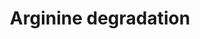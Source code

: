 ---
annotations:
- id: PW:0001261
  parent: classic metabolic pathway
  type: Pathway Ontology
  value: arginine degradation pathway
authors:
- J.Heckman
- MaintBot
- Mkutmon
- Egonw
- Christine Chichester
- Khanspers
citedin: ''
communities: []
description: Under conditions where optimal sources of nitrogen are unavailable, S.
  cerevisiae is able to utilize arginine as its sole nitrogen source. Arginine catabolism
  occurs in the cytosol with the hydrolysis of arginine to proline, releasing three
  nitrogen atoms that can be used by the cell. In the absence of oxygen, the proline
  ring is unable to be further degraded. The utilization of arginine as a nitrogen
  source is repressed if better nitrogen compounds such as ammonia, asparagine or
  glutamine are present. This is known as nitrogen catabolite repression (NCR). The
  CAR1 gene is subject to the effect of this repression which is mediated by the negative
  regulator Ure2p. In the presence of arginine and the absence of a preferred nitrogen
  source, NCR is released by the GATA transcriptional activators Gln3p and Gat1p.
  Unrelated to NCR, the presence of arginine also induces CAR1 and CAR2 expression
  by the regulators Arg80p, Arg81p and Mcm1p. The CAR genes are also activated by
  the globally acting transcription factors Rap1p and Abf1p. Conversely, CAR1 and
  CAR2 expression is repressed by the Ume6p-Sin2p-Rpd3p complex. Additionally, CAR2
  expression is induced by the two positive regulators Dal81p and Dal82p as well as
  allophanate, a degradation product of urea.  Description from [YeastPathways](https://pathway.yeastgenome.org).
last-edited: 2025-03-03
ndex: null
organisms:
- Saccharomyces cerevisiae
redirect_from:
- /index.php/Pathway:WP54
- /instance/WP54
- /instance/WP54_r137463
revision: r137463
schema-jsonld:
- '@context': https://schema.org/
  '@id': https://wikipathways.github.io/pathways/WP54.html
  '@type': Dataset
  creator:
    '@type': Organization
    name: WikiPathways
  description: Under conditions where optimal sources of nitrogen are unavailable,
    S. cerevisiae is able to utilize arginine as its sole nitrogen source. Arginine
    catabolism occurs in the cytosol with the hydrolysis of arginine to proline, releasing
    three nitrogen atoms that can be used by the cell. In the absence of oxygen, the
    proline ring is unable to be further degraded. The utilization of arginine as
    a nitrogen source is repressed if better nitrogen compounds such as ammonia, asparagine
    or glutamine are present. This is known as nitrogen catabolite repression (NCR).
    The CAR1 gene is subject to the effect of this repression which is mediated by
    the negative regulator Ure2p. In the presence of arginine and the absence of a
    preferred nitrogen source, NCR is released by the GATA transcriptional activators
    Gln3p and Gat1p. Unrelated to NCR, the presence of arginine also induces CAR1
    and CAR2 expression by the regulators Arg80p, Arg81p and Mcm1p. The CAR genes
    are also activated by the globally acting transcription factors Rap1p and Abf1p.
    Conversely, CAR1 and CAR2 expression is repressed by the Ume6p-Sin2p-Rpd3p complex.
    Additionally, CAR2 expression is induced by the two positive regulators Dal81p
    and Dal82p as well as allophanate, a degradation product of urea.  Description
    from [YeastPathways](https://pathway.yeastgenome.org).
  keywords:
  - 2-oxoglutarate
  - CAR1
  - CAR2
  - H2O
  - L-arginine
  - L-delta-1 pyrroline-5-carboxylate
  - L-glutamate
  - L-ornithine
  - L-proline
  - N-acetylglutamate semialdehyde
  - NADP
  - NADPH
  - PRO3
  - urea
  license: CC0
  name: Arginine degradation
seo: CreativeWork
title: Arginine degradation
wpid: WP54
---